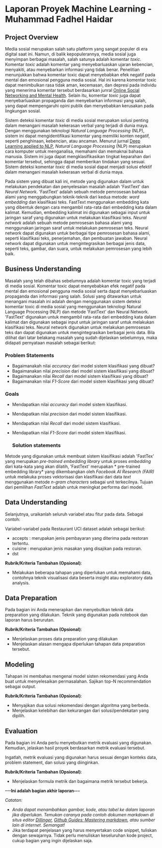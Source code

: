 # Laporan Proyek Machine Learning - Muhammad Fadhel Haidar

## Project Overview

Media sosial merupakan salah satu platform yang sangat populer di era digital saat ini. Namun, di balik kepopulerannya, media sosial juga menyimpan berbagai masalah, salah satunya adalah komentar *toxic*. Komentar *toxic* adalah komentar yang menyebarluaskan ujaran kebencian, menyakiti, atau menyebarkan informasi yang tidak benar. Penelitian menunjukkan bahwa komentar toxic dapat menyebabkan efek negatif pada mental dan emosional pengguna media sosial. Hal ini karena komentar toxic dapat menimbulkan rasa tidak aman, kecemasan, dan depresi pada individu yang menerima komentar tersebut berdasarkan junral [Online Social Networking and Mental Health](https://www.ncbi.nlm.nih.gov/pmc/articles/PMC4183915/). Selain itu, komentar *toxic* juga dapat menyebarluaskan propaganda dan menyebarkan informasi yang salah, yang dapat mempengaruhi opini publik dan menyebabkan kerusakan pada lingkungan sosial.

Sistem deteksi komentar *toxic* di media sosial merupakan solusi penting dalam menangani masalah kekerasan verbal yang terjadi di dunia maya. Dengan menggunakan teknologi *Natural Language Processing* (NLP), sistem ini dapat mengidentifikasi komentar yang memiliki konten negatif, seperti penghinaan, kebencian, atau ancaman. Menurut jurnal [Deep Learning applied to NLP](https://arxiv.org/abs/1703.03091), *Natural Language Processing* (NLP) merupakan cara komputer untuk menganalisa, memahami dan memaknai bahasa manusia. Sistem ini juga dapat mengklasifikasikan tingkat keparahan dari komentar tersebut, sehingga dapat memberikan tindakan yang sesuai. Sistem deteksi komentar *toxic* di media sosial dapat menjadi solusi efektif dalam menangani masalah kekerasan verbal di dunia maya. 

Pada sistem yang dibuat kali ini, metode yang digunakan dalam untuk melakukan pendekatan dan penyelesaian masalah adalah 'FastText' dan *Neural Network*. 'FastText' adalah sebuah metode pemrosesan bahasa alami yang menggabungkan teknik-teknik dari kedua metode: *word embedding* dan klasifikasi teks. FastText menggunakan embedding kata yang dibentuk dengan cara mengambil rata-rata dari embedding kata dalam kalimat. Kemudian, embedding kalimat ini digunakan sebagai input untuk jaringan saraf yang digunakan untuk melakukan klasifikasi teks. *Neural network* adalah sebuah metode pemrosesan bahasa alami yang menggunakan jaringan saraf untuk melakukan pemrosesan teks. Neural network dapat digunakan untuk berbagai tipe pemrosesan bahasa alami, seperti klasifikasi teks, penerjemahan, dan pembuatan jawaban. Neural network dapat digunakan untuk mengintegrasikan berbagai jenis data, seperti teks, gambar, dan suara, untuk melakukan pemrosesan yang lebih baik. 

## Business Understanding

Masalah yang telah dibahas sebelumnya adalah komentar toxic yang terjadi di media sosial. Komentar toxic dapat menyebabkan efek negatif pada mental dan emosional pengguna media sosial serta dapat menyebarluaskan propaganda dan informasi yang salah. Solusi yang ditawarkan untuk menangani masalah ini adalah dengan menggunakan sistem deteksi komentar toxic di media sosial yang menggunakan teknologi Natural Language Processing (NLP) dan metode 'FastText' dan Neural Network. 'FastText' digunakan untuk mengambil rata-rata dari embedding kata dalam kalimat dan digunakan sebagai input untuk jaringan saraf untuk melakukan klasifikasi teks. Neural network digunakan untuk melakukan pemrosesan teks dan dapat digunakan untuk mengintegrasikan berbagai jenis data. Bila dilihat dari latar belakang masalah yang sudah dijelaskan sebelumnya, maka didapati pernyataan masalah sebagai berikut:

### Problem Statements

- Bagaimanakah nilai _accuracy_ dari model sistem klasifikasi yang dibuat?
- Bagaimanakan nilai _precision_ dari model sistem klasifikasi yang dibuat?
- Bagaimanakan nilai _Recall_ dari model sistem klasifikasi yang dibuat?
- Bagaimanakan nilai _F1-Score_ dari model sistem klasifikasi yang dibuat?

### Goals

- Mendapatkan nilai _accuracy_ dari model sistem klasifikasi.
- Mendapatkan nilai _precision_ dari model sistem klasifikasi.
- Mendapatkan nilai _Recall_ dari model sistem klasifikasi.
- Mendapatkan nilai _F1-Score_ dari model sistem klasifikasi.
 
    ### Solution statements
Metode yang digunakan untuk membuat sistem klasifikasi adalah 'FastTex' yang merupakan *pre-trained embedding library* untuk proses *embedding* dari kata-kata yang akan dilatih, 'FastText' merupakan * pre-trained embedding library* yang dikembangkan oleh *Facebook AI Research (FAIR)* untuk melakuka proses vektorisasi dan klasifikasi dari data *text* menggunakan metode *n-gram characters* sebagai unit terkecilnya. Tujuan dari pemilihan *FastText* adalah untuk meningkat performa dari model.
    
## Data Understanding


Selanjutnya, uraikanlah seluruh variabel atau fitur pada data. Sebagai contoh:  

Variabel-variabel pada Restaurant UCI dataset adalah sebagai berikut:
- accepts : merupakan jenis pembayaran yang diterima pada restoran tertentu.
- cuisine : merupakan jenis masakan yang disajikan pada restoran.
- dst

**Rubrik/Kriteria Tambahan (Opsional)**:
- Melakukan beberapa tahapan yang diperlukan untuk memahami data, contohnya teknik visualisasi data beserta insight atau exploratory data analysis.

## Data Preparation
Pada bagian ini Anda menerapkan dan menyebutkan teknik data preparation yang dilakukan. Teknik yang digunakan pada notebook dan laporan harus berurutan.

**Rubrik/Kriteria Tambahan (Opsional)**: 
- Menjelaskan proses data preparation yang dilakukan
- Menjelaskan alasan mengapa diperlukan tahapan data preparation tersebut.

## Modeling
Tahapan ini membahas mengenai model sisten rekomendasi yang Anda buat untuk menyelesaikan permasalahan. Sajikan top-N recommendation sebagai output.

**Rubrik/Kriteria Tambahan (Opsional)**: 
- Menyajikan dua solusi rekomendasi dengan algoritma yang berbeda.
- Menjelaskan kelebihan dan kekurangan dari solusi/pendekatan yang dipilih.

## Evaluation
Pada bagian ini Anda perlu menyebutkan metrik evaluasi yang digunakan. Kemudian, jelaskan hasil proyek berdasarkan metrik evaluasi tersebut.

Ingatlah, metrik evaluasi yang digunakan harus sesuai dengan konteks data, problem statement, dan solusi yang diinginkan.

**Rubrik/Kriteria Tambahan (Opsional)**: 
- Menjelaskan formula metrik dan bagaimana metrik tersebut bekerja.

**---Ini adalah bagian akhir laporan---**

_Catatan:_
- _Anda dapat menambahkan gambar, kode, atau tabel ke dalam laporan jika diperlukan. Temukan caranya pada contoh dokumen markdown di situs editor [Dillinger](https://dillinger.io/), [Github Guides: Mastering markdown](https://guides.github.com/features/mastering-markdown/), atau sumber lain di internet. Semangat!_
- Jika terdapat penjelasan yang harus menyertakan code snippet, tuliskan dengan sewajarnya. Tidak perlu menuliskan keseluruhan kode project, cukup bagian yang ingin dijelaskan saja.
